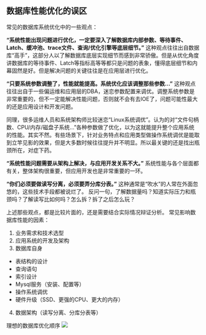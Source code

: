 ## 数据库性能优化的误区
常见的数据库系统优化中的一些观点：

**“系统性能出现问题进行优化，一定要深入了解数据库内部参数、等待事件、Latch、缓冲池、trace文件、查询/优化引擎等底层细节。”**
这种观点往往出自数据库“高手”，这部分人以了解数据库底层实现细节而感到非常骄傲。但是从优化角度讲数据库的等待事件、Latch等指标高等等都只是问题的表象，懂得底层细节和内幕固然是好。但是解决问题的关键往往是在应用层进行优化。

**“只要系统参数调整了，性能就能提高。系统优化应该调整那些参数…”**
这种观点往往出自于一些偏运维和应用层的DBA，迷恋参数配置来调优。调整系统参数是非常重要的，但不一定能解决性能问题，否则就不会有去IOE了，问题可能性最大的还是应用设计和开发问题。

同理，很多运维人员和系统架构师比较迷恋“Linux系统调优”。认为的对“文件句柄数、CPU/内存/磁盘子系统…”各种参数做了优化，以为这就能提升整个应用系统的性能。其实不然。有些场景下，针对业务特点和应用类型做操作系统调优是能取到立竿见影的效果，但是大多数时候往往提升并不明显。所以最关键的还是找出瓶颈所在，对症下药。

**“系统性能问题需要从架构上解决，与应用开发关系不大。”**
系统性能与各个层面都有关，整体架构很重要，但应用开发也是非常重要的一环。

**“你们必须要做读写分离，必须要弄分库分表。”**
这种通常是“吹水”的人常在外面忽悠的，这些技术手段都被说烂了。
反问一句，了解数据量吗？知道实际压力和瓶颈吗？了解读写比如何吗？怎么拆？拆了之后怎么玩？


上述那些观点，都是比较片面的，还是需要结合实际情况辩证分析。
常见影响数据库性能的因素：
1. 业务需求和技术选型
2. 应用系统的开发及架构
3. 数据库自身
 - 表结构的设计
 - 查询语句
 - 索引设计
 - Mysql服务（安装、配置等）
 - 操作系统调优
 - 硬件升级（SSD、更强的CPU、更大的内存）
4. 数据架构（读写分离、分库分表等）

理想的数据库优化顺序
![](http://static.tmaczhao.cn/images/fcf67fccdc3f1b30c6be0510f2f48620.jpg)

